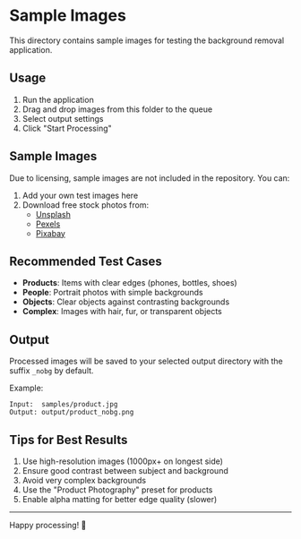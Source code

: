 # Sample Images

This directory contains sample images for testing the background removal application.

## Usage

1. Run the application
2. Drag and drop images from this folder to the queue
3. Select output settings
4. Click "Start Processing"

## Sample Images

Due to licensing, sample images are not included in the repository. You can:

1. Add your own test images here
2. Download free stock photos from:
   - [Unsplash](https://unsplash.com)
   - [Pexels](https://pexels.com)
   - [Pixabay](https://pixabay.com)

## Recommended Test Cases

- **Products**: Items with clear edges (phones, bottles, shoes)
- **People**: Portrait photos with simple backgrounds
- **Objects**: Clear objects against contrasting backgrounds
- **Complex**: Images with hair, fur, or transparent objects

## Output

Processed images will be saved to your selected output directory with the suffix `_nobg` by default.

Example:
```
Input:  samples/product.jpg
Output: output/product_nobg.png
```

## Tips for Best Results

1. Use high-resolution images (1000px+ on longest side)
2. Ensure good contrast between subject and background
3. Avoid very complex backgrounds
4. Use the "Product Photography" preset for products
5. Enable alpha matting for better edge quality (slower)

---

Happy processing! 🎨
